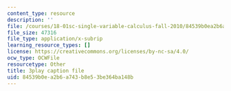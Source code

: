 ```yaml
---
content_type: resource
description: ''
file: /courses/18-01sc-single-variable-calculus-fall-2010/84539b0ea2b6a743b8e53be364ba148b_-MI0b4h3rS0.srt
file_size: 47316
file_type: application/x-subrip
learning_resource_types: []
license: https://creativecommons.org/licenses/by-nc-sa/4.0/
ocw_type: OCWFile
resourcetype: Other
title: 3play caption file
uid: 84539b0e-a2b6-a743-b8e5-3be364ba148b
---
```

